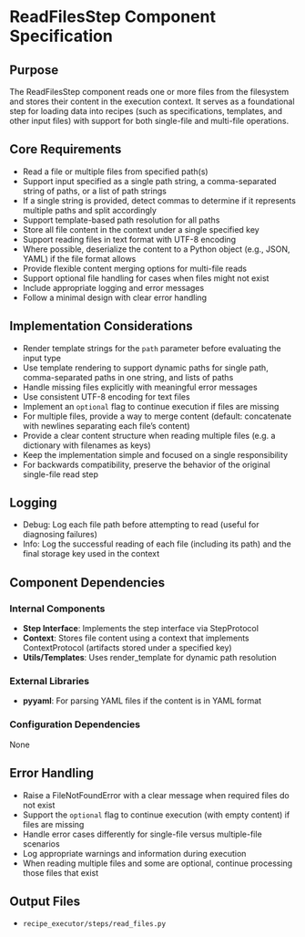 # ReadFilesStep Component Specification

## Purpose

The ReadFilesStep component reads one or more files from the filesystem and stores their content in the execution context. It serves as a foundational step for loading data into recipes (such as specifications, templates, and other input files) with support for both single-file and multi-file operations.

## Core Requirements

- Read a file or multiple files from specified path(s)
- Support input specified as a single path string, a comma-separated string of paths, or a list of path strings
- If a single string is provided, detect commas to determine if it represents multiple paths and split accordingly
- Support template-based path resolution for all paths
- Store all file content in the context under a single specified key
- Support reading files in text format with UTF-8 encoding
- Where possible, deserialize the content to a Python object (e.g., JSON, YAML) if the file format allows
- Provide flexible content merging options for multi-file reads
- Support optional file handling for cases when files might not exist
- Include appropriate logging and error messages
- Follow a minimal design with clear error handling

## Implementation Considerations

- Render template strings for the `path` parameter before evaluating the input type
- Use template rendering to support dynamic paths for single path, comma-separated paths in one string, and lists of paths
- Handle missing files explicitly with meaningful error messages
- Use consistent UTF-8 encoding for text files
- Implement an `optional` flag to continue execution if files are missing
- For multiple files, provide a way to merge content (default: concatenate with newlines separating each file’s content)
- Provide a clear content structure when reading multiple files (e.g. a dictionary with filenames as keys)
- Keep the implementation simple and focused on a single responsibility
- For backwards compatibility, preserve the behavior of the original single-file read step

## Logging

- Debug: Log each file path before attempting to read (useful for diagnosing failures)
- Info: Log the successful reading of each file (including its path) and the final storage key used in the context

## Component Dependencies

### Internal Components

- **Step Interface**: Implements the step interface via StepProtocol
- **Context**: Stores file content using a context that implements ContextProtocol (artifacts stored under a specified key)
- **Utils/Templates**: Uses render_template for dynamic path resolution

### External Libraries

- **pyyaml**: For parsing YAML files if the content is in YAML format

### Configuration Dependencies

None

## Error Handling

- Raise a FileNotFoundError with a clear message when required files do not exist
- Support the `optional` flag to continue execution (with empty content) if files are missing
- Handle error cases differently for single-file versus multiple-file scenarios
- Log appropriate warnings and information during execution
- When reading multiple files and some are optional, continue processing those files that exist

## Output Files

- `recipe_executor/steps/read_files.py`
